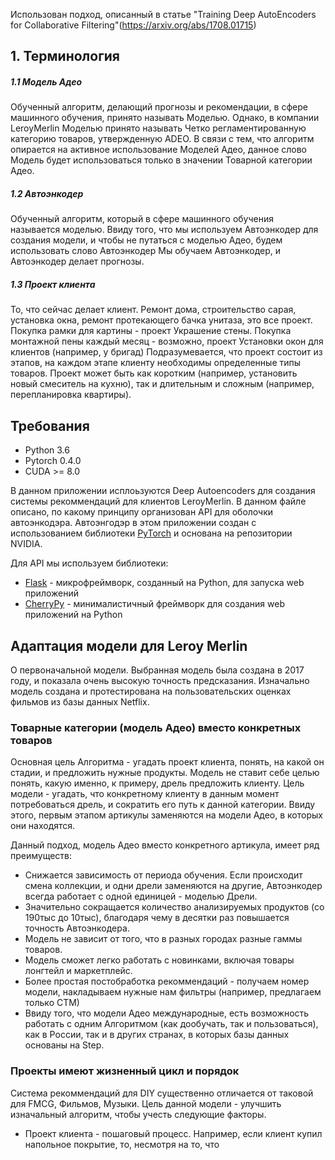 Использован подход, описанный в статье 
"Training Deep AutoEncoders for Collaborative Filtering"(https://arxiv.org/abs/1708.01715)

## 1. Терминология

##### 1.1 Модель Адео
  Обученный алгоритм, делающий прогнозы и рекомендации, в сфере машинного обучения, принято называть Моделью.
  Однако, в компании LeroyMerlin Моделью принято называть Четко регламентированную категорию товаров, утвержденную ADEO. 
В связи с тем, что алгоритм опирается на активное использование Моделей Адео, данное слово Модель будет использоваться только в значении Товарной категории Адео.
  
##### 1.2 Автоэнкодер

Обученный алгоритм, который в сфере машинного обучения называется моделью.
Ввиду того, что мы используем Автоэнкодер для создания модели,
и чтобы не путаться с моделью Адео, будем использовать слово Автоэнкодер
Мы обучаем Автоэнкодер, и Автоэнкодер делает прогнозы.
  
##### 1.3 Проект клиента
  
То, что сейчас делает клиент. 
Ремонт дома, строительство сарая, установка окна, ремонт протекающего бачка унитаза, это все проект.
Покупка рамки для картины - проект Украшение стены.
Покупка монтажной пены каждый месяц - возможно, проект Установки окон для клиентов (например, у бригад)
Подразумевается, что проект состоит из этапов, на каждом этапе клиенту необходимы определенные типы товаров.
Проект может быть как коротким (например, установить новый смеситель на кухню), так и длительным и сложным (например, перепланировка квартиры).



## Требования
* Python 3.6
* Pytorch 0.4.0
* CUDA >= 8.0

В данном приложении исплоьзуются Deep Autoencoders для создания системы рекоммендаций для клиентов LeroyMerlin.
В данном файле описано, по какому принципу организован API для оболочки автоэнкодэра.
Автоэнгодэр в этом приложении создан с использованием библиотеки [PyTorch](http://pytorch.org/) и основана на репозитории NVIDIA.

Для API мы используем библиотеки:
* [Flask](http://flask.pocoo.org/) - микрофреймворк, созданный на Python, для запуска web приложений
* [CherryPy](https://cherrypy.org/) - минималистичный фреймворк для создания web приложений на Python

## Адаптация модели для Leroy Merlin

О первоначальной модели.
Выбранная модель была создана в 2017 году, и показала очень высокую точность предсказания. Изначально модель создана и протестирована на пользовательских оценках фильмов из базы данных Netflix.

### Товарные категории (модель Адео) вместо конкретных товаров

Основная цель Алгоритма - угадать проект клиента, понять, на какой он стадии, и предложить нужные продукты.
Модель не ставит себе целью понять, какую именно, к примеру, дрель предложить клиенту.
Цель модели - угадать, что конкретному клиенту в данным момент потребоваться дрель, и сократить его путь к данной категории.
Ввиду этого, первым этапом артикулы заменяются на модели Адео, в которых они находятся.

Данный подход, модель Адео вместо конкретного артикула, имеет ряд преимуществ:
* Снижается зависимость от периода обучения. 
Если происходит смена коллекции, и одни дрели заменяются на другие, 
Автоэнкодер всегда работает с одной единицей - моделью Дрели.
* Значительно сокращается количество анализируемых продуктов (со 190тыс до 10тыс), 
благодаря чему в десятки раз повышается точность Автоэнкодера.
* Модель не зависит от того, что в разных городах разные гаммы товаров.
* Модель сможет легко работать с новинками, включая товары лонгтейл и маркетплейс.
* Более простая постобработка рекоммендаций - получаем номер модели, 
накладываем нужные нам фильтры (например, предлагаем только СТМ)
* Ввиду того, что модели Адео международные, есть возможность работать с одним Алгоритмом (как дообучать, так и пользоваться), как в России, так и в других странах, в которых базы данных основаны на Step.

### Проекты имеют жизненный цикл и порядок

Система рекоммендаций для DIY существенно отличается от таковой для FMCG, Фильмов, Музыки. Цель данной модели - улучшить изначальный алгоритм, чтобы учесть следующие факторы.

* Проект клиента - пошаговый процесс. Например, если клиент купил напольное покрытие, то, несмотря на то, что 

